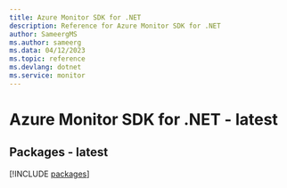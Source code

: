 ```yaml
---
title: Azure Monitor SDK for .NET
description: Reference for Azure Monitor SDK for .NET
author: SameergMS
ms.author: sameerg
ms.data: 04/12/2023
ms.topic: reference
ms.devlang: dotnet
ms.service: monitor
---
```

# Azure Monitor SDK for .NET - latest
## Packages - latest
[!INCLUDE [packages](monitor-index.md)]